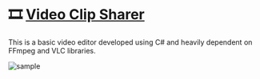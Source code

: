 # 🎞 [Video Clip Sharer](https://github.com/quentinmay/Video-Clip-Sharer)

This is a basic video editor developed using C# and heavily dependent on FFmpeg and VLC libraries.

![sample](https://user-images.githubusercontent.com/73214439/124113561-6e57f980-da20-11eb-9839-690a53d47b42.gif)
